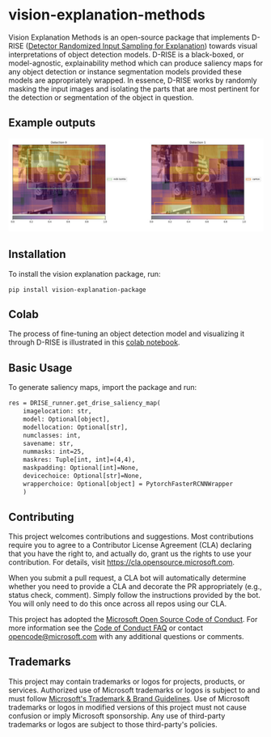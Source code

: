 # vision-explanation-methods 

Vision Explanation Methods is an open-source package that implements D-RISE ([Detector Randomized Input Sampling for Explanation](https://arxiv.org/abs/2006.03204)) towards visual interpretations of object detection models.
D-RISE is a black-boxed, or model-agnostic, explainability method which can produce saliency maps for any object detection or instance segmentation models provided these models are appropriately wrapped. In essence, D-RISE works by randomly masking the input images and isolating the parts that are most pertinent for the detection or segmentation of the object in question.  

## Example outputs

![example output](python/vision_explanation_methods/images/outputmaps.jpg)

## Installation

To install the vision explanation package, run:
```
pip install vision-explanation-package
```

## Colab

The process of fine-tuning an object detection model and visualizing it through D-RISE is illustrated in this [colab notebook](https://colab.research.google.com/drive/1RRJytXf-yBlD_KSOQ0k3TpHItgs56I5q?usp=sharing).

## Basic Usage

To generate saliency maps, import the package and run:
```
res = DRISE_runner.get_drise_saliency_map(
    imagelocation: str,
    model: Optional[object],
    modellocation: Optional[str],
    numclasses: int,
    savename: str,
    nummasks: int=25,
    maskres: Tuple[int, int]=(4,4),
    maskpadding: Optional[int]=None,
    devicechoice: Optional[str]=None,
    wrapperchoice: Optional[object] = PytorchFasterRCNNWrapper
    )
```

## Contributing

This project welcomes contributions and suggestions.  Most contributions require you to agree to a
Contributor License Agreement (CLA) declaring that you have the right to, and actually do, grant us
the rights to use your contribution. For details, visit https://cla.opensource.microsoft.com.

When you submit a pull request, a CLA bot will automatically determine whether you need to provide
a CLA and decorate the PR appropriately (e.g., status check, comment). Simply follow the instructions
provided by the bot. You will only need to do this once across all repos using our CLA.

This project has adopted the [Microsoft Open Source Code of Conduct](https://opensource.microsoft.com/codeofconduct/).
For more information see the [Code of Conduct FAQ](https://opensource.microsoft.com/codeofconduct/faq/) or
contact [opencode@microsoft.com](mailto:opencode@microsoft.com) with any additional questions or comments.

## Trademarks

This project may contain trademarks or logos for projects, products, or services. Authorized use of Microsoft 
trademarks or logos is subject to and must follow 
[Microsoft's Trademark & Brand Guidelines](https://www.microsoft.com/en-us/legal/intellectualproperty/trademarks/usage/general).
Use of Microsoft trademarks or logos in modified versions of this project must not cause confusion or imply Microsoft sponsorship.
Any use of third-party trademarks or logos are subject to those third-party's policies.
